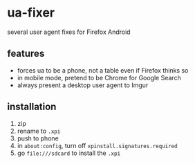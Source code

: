 # ua-fixer

several user agent fixes for Firefox Android

## features

* forces ua to be a phone, not a table even if Firefox thinks so
* in mobile mode, pretend to be Chrome for Google Search
* always present a desktop user agent to Imgur

## installation
1. zip
2. rename to `.xpi`
3. push to phone
4. in `about:config`, turn off `xpinstall.signatures.required`
5. go `file:///sdcard` to install the `.xpi`
